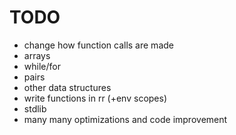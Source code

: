 # TODO
- change how function calls are made
- arrays
- while/for
- pairs
- other data structures
- write functions in rr (+env scopes)
- stdlib
- many many optimizations and code improvement